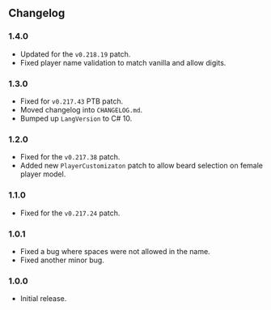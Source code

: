## Changelog

### 1.4.0

  * Updated for the `v0.218.19` patch.
  * Fixed player name validation to match vanilla and allow digits.

### 1.3.0

  * Fixed for `v0.217.43` PTB patch.
  * Moved changelog into `CHANGELOG.md`.
  * Bumped up `LangVersion` to C# 10.

### 1.2.0

  * Fixed for the `v0.217.38` patch.
  * Added new `PlayerCustomizaton` patch to allow beard selection on female player model.

### 1.1.0

  * Fixed for the `v0.217.24` patch.

### 1.0.1

  * Fixed a bug where spaces were not allowed in the name.
  * Fixed another minor bug.

### 1.0.0

  * Initial release.
